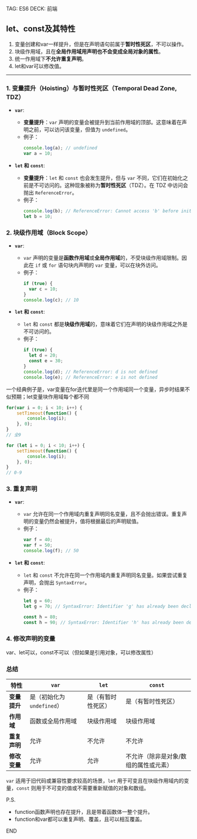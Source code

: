 
TAG: ES6
DECK: 前端
## let、const及其特性
1. 变量创建和var一样提升，但是在声明语句前属于**暂时性死区**，不可以操作。
2. 块级作用域，且在**全局作用域用声明也不会变成全局对象的属性**。
3. 统一作用域下**不允许重复声明**。
4. let和var可以修改值。

---

### 1. 变量提升（Hoisting）与暂时性死区（Temporal Dead Zone, TDZ）
- **`var`**:
  - **变量提升**：`var` 声明的变量会被提升到当前作用域的顶部。这意味着在声明之前，可以访问该变量，但值为 `undefined`。
  - 例子：
    ```javascript
    console.log(a); // undefined
    var a = 10;
    ```

- **`let` 和 `const`**:
  - **变量提升**：`let` 和 `const` 也会发生提升，但与 `var` 不同，它们在初始化之前是不可访问的。这种现象被称为**暂时性死区**（TDZ）。在 TDZ 中访问会抛出 `ReferenceError`。
  - 例子：
    ```javascript
    console.log(b); // ReferenceError: Cannot access 'b' before initialization
    let b = 10;
    ```

### 2. 块级作用域（Block Scope）
- **`var`**:
  - `var` 声明的变量是**函数作用域**或**全局作用域**的，不受块级作用域限制。因此在 `if` 或 `for` 语句块内声明的 `var` 变量，可以在块外访问。
  - 例子：
    ```javascript
    if (true) {
      var c = 10;
    }
    console.log(c); // 10
    ```

- **`let` 和 `const`**:
  - `let` 和 `const` 都是**块级作用域**的，意味着它们在声明的块级作用域之外是不可访问的。
  - 例子：
    ```javascript
    if (true) {
      let d = 20;
      const e = 30;
    }
    console.log(d); // ReferenceError: d is not defined
    console.log(e); // ReferenceError: e is not defined
    ```

一个经典例子是，var变量在for迭代里是同一个作用域同一个变量，异步时结果不似预期；let变量块作用域每个都不同
```js
for(var i = 0; i < 10; i++) {
    setTimeout(function() {
        console.log(i);
    }, 0);
}
// 全9

for (let i = 0; i < 10; i++) {
    setTimeout(function() {
        console.log(i);
    }, 0);
}
// 0-9
```


### 3. 重复声明
- **`var`**:
  - `var` 允许在同一个作用域内重复声明同名变量，且不会抛出错误。重复声明的变量仍然会被提升，值将根据最后的声明赋值。
  - 例子：
    ```javascript
    var f = 40;
    var f = 50;
    console.log(f); // 50
    ```

- **`let` 和 `const`**:
  - `let` 和 `const` 不允许在同一个作用域内重复声明同名变量。如果尝试重复声明，会抛出 `SyntaxError`。
  - 例子：
    ```javascript
    let g = 60;
    let g = 70; // SyntaxError: Identifier 'g' has already been declared

    const h = 80;
    const h = 90; // SyntaxError: Identifier 'h' has already been declared
    ```

### 4. 修改声明的变量
var、let可以，const不可以（但如果是引用对象，可以修改属性）


### 总结
| 特性       | `var`               | `let`     | `const`             |
| -------- | ------------------- | --------- | ------------------- |
| **变量提升** | 是（初始化为 `undefined`） | 是（有暂时性死区） | 是（有暂时性死区）           |
| **作用域**  | 函数或全局作用域            | 块级作用域     | 块级作用域               |
| **重复声明** | 允许                  | 不允许       | 不允许                 |
| **修改变量** | 允许                  | 允许        | 不允许（除非是对象/数组的属性或元素） |

`var` 适用于旧代码或兼容性要求较高的场景，`let` 用于可变且在块级作用域内的变量，`const` 则用于不可变的值或不需要重新赋值的对象和数组。

P.S.
- function函数声明也存在提升，且是带着函数体一整个提升。
- function和var都可以重复声明、覆盖，且可以相互覆盖。

END
<!--ID: 1726214410712-->
